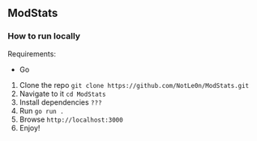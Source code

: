## ModStats

### How to run locally

Requirements:

 - Go

 1. Clone the repo `git clone https://github.com/NotLe0n/ModStats.git`
 2. Navigate to it `cd ModStats`
 3. Install dependencies `???`
 4. Run `go run .`
 5. Browse `http://localhost:3000`
 6. Enjoy!
